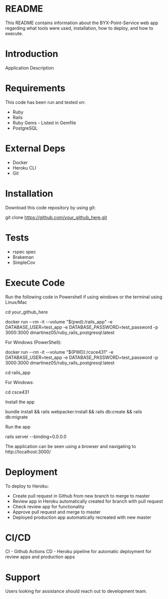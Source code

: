 # README

This README contains information about the BYX-Point-Service web app regarding what tools were used, installation, how to deploy, and how to execute.

# Introduction

Application Description

# Requirements

This code has been run and tested on:

* Ruby
* Rails
* Ruby Gems - Listed in Gemfile
* PostgreSQL

# External Deps

* Docker
* Heroku CLI
* Git

# Installation

Download this code repository by using git:

git clone [https://github.com/your_github_here.git
](https://github.com/carlosbarker/csce431_fall22_BYX-Point-Service)

# Tests

* rspec spec
* Brakeman
* SimpleCov

# Execute Code

Run the following code in Powershell if using windows or the terminal using Linux/Mac

cd your_github_here

docker run --rm -it --volume "$(pwd):/rails_app" -e DATABASE_USER=test_app -e DATABASE_PASSWORD=test_password -p 3000:3000 dmartinez05/ruby_rails_postgresql:latest

For Windows (PowerShell):

docker run --rm -it --volume "${PWD}:/csce431" -e DATABASE_USER=test_app -e DATABASE_PASSWORD=test_password -p 3000:3000 dmartinez05/ruby_rails_postgresql:latest

cd rails_app

For Windows:

cd csce431

Install the app

bundle install && rails webpacker:install && rails db:create && rails db:migrate

Run the app

rails server --binding=0.0.0.0

The application can be seen using a browser and navigating to http://localhost:3000/

# Deployment

To deploy to Heroku:

* Create pull request in Github from new branch to merge to master
* Review app in Heroku automatically created for branch with pull request
* Check review app for functionality
* Approve pull request and merge to master
* Deployed production app automatically recreated with new master

# CI/CD

CI - Github Actions
CD - Heroku pipeline for automatic deployment for review apps and production apps

# Support

Users looking for assistance should reach out to development team.
